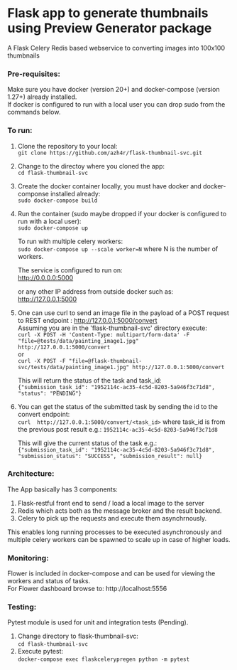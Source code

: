# Flask app to generate thumbnails using Preview Generator package

A Flask Celery Redis based webservice to converting images into 100x100 thumbnails

### Pre-requisites:  

Make sure you have docker (version 20+) and docker-compose (version 1.27+) already installed.  
If docker is configured to run with a local user you can drop sudo from the commands below. 

### To run:

1. Clone the repository to your local:  
    `git clone https://github.com/azh4r/flask-thumbnail-svc.git`

2. Change to the directoy where you cloned the app:  
    `cd flask-thumbnail-svc`

3. Create the docker container locally, you must have docker and docker-componse installed already:  
    `sudo docker-compose build`

4. Run the container (sudo maybe dropped if your docker is configured to run with a local user):  
    `sudo docker-compose up`  

    To run with multiple celery workers:  
    `sudo docker-compose up --scale worker=N`
    where N is the number of workers.

    The service is configured to run on:   
    http://0.0.0.0:5000  

    or any other IP address from outside docker such as:  
    http://127.0.0.1:5000  

5. One can use curl to send an image file in the payload of a POST request to REST endpoint : http://127.0.0.1:5000/convert  
    Assuming you are in the 'flask-thumbnail-svc' directory execute:  
    `curl -X POST -H 'Content-Type: multipart/form-data' -F "file=@tests/data/painting_image1.jpg" http://127.0.0.1:5000/convert`  
    or  
    `curl -X POST -F "file=@flask-thumbnail-svc/tests/data/painting_image1.jpg" http://127.0.0.1:5000/convert`  

    This will return the status of the task and task_id:  
    `{"submission_task_id": "1952114c-ac35-4c5d-8203-5a946f3c71d8", "status": "PENDING"}`

6. You can get the status of the submitted task by sending the id to the convert endpoint:  
    `curl  http://127.0.0.1:5000/convert/<task_id>` where task_id is from the previous post result e.g.: `1952114c-ac35-4c5d-8203-5a946f3c71d8`  

    This will give the current status of the task e.g.:  
    `{"submission_task_id": "1952114c-ac35-4c5d-8203-5a946f3c71d8", "submission_status": "SUCCESS", "submission_result": null}`

### Architecture:

The App basically has 3 components:
1. Flask-restful front end to send / load a local image to the server
2. Redis which acts both as the message broker and the result backend.
3. Celery to pick up the requests and execute them asynchrnously. 

This enables long running processes to be executed asynchronously and multiple celery workers can be spawned to scale up in case of higher loads.

### Monitoring:

Flower is included in docker-compose and can be used for viewing the workers and status of tasks.  
For Flower dashboard browse to: http://localhost:5556


### Testing:

Pytest module is used for unit and integration tests (Pending).  
1. Change directory to flask-thumbnail-svc:  
    `cd flask-thumbnail-svc`
2. Execute pytest:  
    `docker-compose exec flaskcelerypregen python -m pytest`
